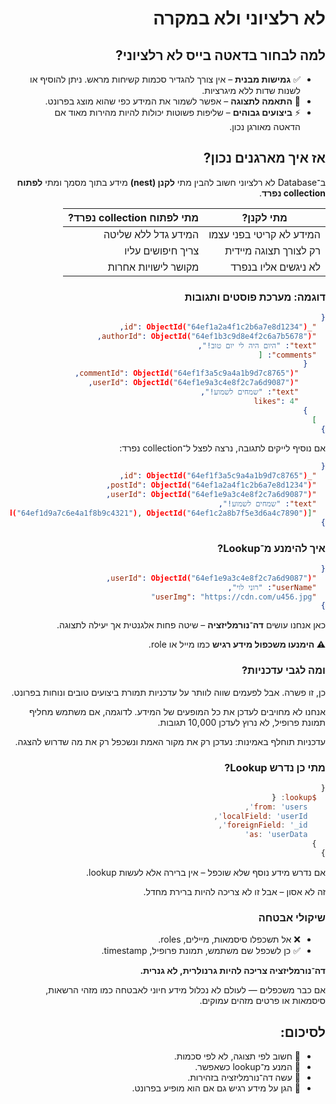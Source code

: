 <div dir="rtl">

# לא רלציוני ולא במקרה

## למה לבחור בדאטה בייס לא רלציוני?

- ✅ **גמישות מבנית** – אין צורך להגדיר סכמות קשיחות מראש. ניתן להוסיף או לשנות שדות ללא מיגרציות.  
- 🚀 **התאמה לתצוגה** – אפשר לשמור את המידע כפי שהוא מוצג בפרונט.  
- ⚡ **ביצועים גבוהים** – שליפות פשוטות יכולות להיות מהירות מאוד אם הדאטה מאורגן נכון.  

## אז איך מארגנים נכון?

ב־Database לא רלציוני חשוב להבין מתי **לקנן (nest)** מידע בתוך מסמך ומתי **לפתוח collection נפרד**.

| מתי לקנן?                  | מתי לפתוח collection נפרד?     |
|---------------------------|--------------------------------|
| המידע לא קריטי בפני עצמו | המידע גדל ללא שליטה            |
| רק לצורך תצוגה מיידית     | צריך חיפושים עליו              |
| לא ניגשים אליו בנפרד      | מקושר לישויות אחרות            |

### דוגמה: מערכת פוסטים ותגובות

```json
{
  "_id": ObjectId("64ef1a2a4f1c2b6a7e8d1234"),
  "authorId": ObjectId("64ef1b3c9d8e4f2c6a7b5678"),
  "text": "היום היה לי יום טוב!",
  "comments": [
    {
      "commentId": ObjectId("64ef1f3a5c9a4a1b9d7c8765"),
      "userId": ObjectId("64ef1e9a3c4e8f2c7a6d9087"),
      "text": "שמחים לשמוע!",
      "likes": 4
    }
  ]
}
```

אם נוסיף לייקים לתגובה, נרצה לפצל ל־collection נפרד:

```json
{
  "_id": ObjectId("64ef1f3a5c9a4a1b9d7c8765"),
  "postId": ObjectId("64ef1a2a4f1c2b6a7e8d1234"),
  "userId": ObjectId("64ef1e9a3c4e8f2c7a6d9087"),
  "text": "שמחים לשמוע!",
  "likes": [ObjectId("64ef1d9a7c6e4a1f8b9c4321"), ObjectId("64ef1c2a8b7f5e3d6a4c7890")]
}
```

### איך להימנע מ־Lookup?

```json
{
  "userId": ObjectId("64ef1e9a3c4e8f2c7a6d9087"),
  "userName": "רוני לוי",
  "userImg": "https://cdn.com/u456.jpg"
}
```

כאן אנחנו עושים **דה־נורמליזציה** – שיטה פחות אלגנטית אך יעילה לתצוגה.

**⚠️ הימנעו משכפול מידע רגיש** כמו מייל או role.

### ומה לגבי עדכניות?

כן, זו פשרה. אבל לפעמים שווה לוותר על עדכניות תמורת ביצועים טובים ונוחות בפרונט.

אנחנו לא מחויבים לעדכן את כל המופעים של המידע. לדוגמה, אם משתמש מחליף תמונת פרופיל, לא נרוץ לעדכן 10,000 תגובות.

עדכניות תוחלף באמינות: נעדכן רק את מקור האמת ונשכפל רק את מה שדרוש להצגה.

### מתי כן נדרש Lookup?

```js
{
  $lookup: {
    from: 'users',
    localField: 'userId',
    foreignField: '_id',
    as: 'userData'
  }
}
```

אם נדרש מידע נוסף שלא שוכפל – אין ברירה אלא לעשות lookup.

זה לא אסון – אבל זו לא צריכה להיות ברירת מחדל.

### שיקולי אבטחה

- ❌ אל תשכפלו סיסמאות, מיילים, roles.
- ✅ כן לשכפל שם משתמש, תמונת פרופיל, timestamp.

**דה־נורמליזציה צריכה להיות גרנולרית, לא גנרית.**

אם כבר משכפלים — לעולם לא נכלול מידע חיוני לאבטחה כמו מזהי הרשאות, סיסמאות או פרטים מזהים עמוקים.

## לסיכום:

- 🧠 חשוב לפי תצוגה, לא לפי סכמות.
- 🛑 המנע מ־lookup כשאפשר.
- 🧱 עשה דה־נורמליזציה בזהירות.
- 🔐 הגן על מידע רגיש גם אם הוא מופיע בפרונט.

</div>
